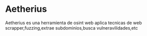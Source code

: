 # Aetherius
Aetherius  es una herramienta de osint web aplica tecnicas de web scrapper,fuzzing,extrae subdominios,busca vulneravilidades,etc
